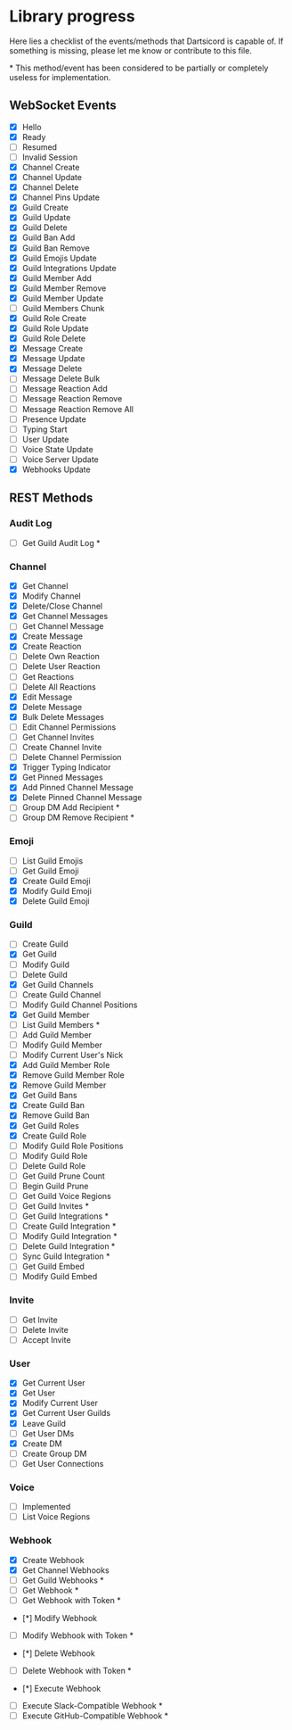 # Library progress

Here lies a checklist of the events/methods that Dartsicord is capable of.
If something is missing, please let me know or contribute to this file.

\* This method/event has been considered to be partially or completely useless for implementation.

## WebSocket Events

- [x] Hello
- [x] Ready
- [ ] Resumed
- [ ] Invalid Session
- [x] Channel Create
- [x] Channel Update
- [x] Channel Delete
- [x] Channel Pins Update
- [x] Guild Create
- [x] Guild Update
- [x] Guild Delete
- [x] Guild Ban Add
- [x] Guild Ban Remove
- [x] Guild Emojis Update
- [x] Guild Integrations Update
- [x] Guild Member Add
- [x] Guild Member Remove
- [x] Guild Member Update
- [ ] Guild Members Chunk
- [x] Guild Role Create
- [x] Guild Role Update
- [x] Guild Role Delete
- [x] Message Create
- [x] Message Update
- [x] Message Delete
- [ ] Message Delete Bulk
- [ ] Message Reaction Add
- [ ] Message Reaction Remove
- [ ] Message Reaction Remove All
- [ ] Presence Update
- [ ] Typing Start
- [ ] User Update
- [ ] Voice State Update
- [ ] Voice Server Update
- [x] Webhooks Update

## REST Methods

### Audit Log

- [ ] Get Guild Audit Log \*

### Channel

- [x] Get Channel
- [x] Modify Channel
- [x] Delete/Close Channel
- [x] Get Channel Messages
- [ ] Get Channel Message
- [x] Create Message
- [x] Create Reaction
- [ ] Delete Own Reaction
- [ ] Delete User Reaction
- [ ] Get Reactions
- [ ] Delete All Reactions
- [x] Edit Message
- [x] Delete Message
- [x] Bulk Delete Messages
- [ ] Edit Channel Permissions
- [ ] Get Channel Invites
- [ ] Create Channel Invite
- [ ] Delete Channel Permission
- [x] Trigger Typing Indicator
- [x] Get Pinned Messages
- [x] Add Pinned Channel Message
- [x] Delete Pinned Channel Message
- [ ] Group DM Add Recipient \*
- [ ] Group DM Remove Recipient \*

### Emoji

- [ ] List Guild Emojis
- [ ] Get Guild Emoji
- [x] Create Guild Emoji
- [x] Modify Guild Emoji
- [x] Delete Guild Emoji

### Guild

- [ ] Create Guild
- [x] Get Guild
- [ ] Modify Guild
- [ ] Delete Guild
- [x] Get Guild Channels
- [ ] Create Guild Channel
- [ ] Modify Guild Channel Positions
- [x] Get Guild Member
- [ ] List Guild Members \*
- [ ] Add Guild Member
- [ ] Modify Guild Member
- [ ] Modify Current User's Nick
- [x] Add Guild Member Role
- [x] Remove Guild Member Role
- [x] Remove Guild Member
- [x] Get Guild Bans
- [x] Create Guild Ban
- [x] Remove Guild Ban
- [x] Get Guild Roles
- [x] Create Guild Role
- [ ] Modify Guild Role Positions
- [ ] Modify Guild Role
- [ ] Delete Guild Role
- [ ] Get Guild Prune Count
- [ ] Begin Guild Prune
- [ ] Get Guild Voice Regions
- [ ] Get Guild Invites \*
- [ ] Get Guild Integrations \*
- [ ] Create Guild Integration \*
- [ ] Modify Guild Integration \*
- [ ] Delete Guild Integration \*
- [ ] Sync Guild Integration \*
- [ ] Get Guild Embed
- [ ] Modify Guild Embed

### Invite

- [ ] Get Invite
- [ ] Delete Invite
- [ ] Accept Invite

### User

- [x] Get Current User
- [x] Get User
- [x] Modify Current User
- [x] Get Current User Guilds
- [x] Leave Guild
- [ ] Get User DMs
- [x] Create DM
- [ ] Create Group DM
- [ ] Get User Connections

### Voice

- [ ] Implemented
- [ ] List Voice Regions

### Webhook

- [x] Create Webhook
- [x] Get Channel Webhooks
- [ ] Get Guild Webhooks \*
- [ ] Get Webhook \*
- [ ] Get Webhook with Token \*
- [*] Modify Webhook
- [ ] Modify Webhook with Token \*
- [*] Delete Webhook
- [ ] Delete Webhook with Token \*
- [*] Execute Webhook
- [ ] Execute Slack-Compatible Webhook \*
- [ ] Execute GitHub-Compatible Webhook \*